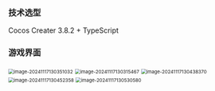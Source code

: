 ### 技术选型

Cocos Creater 3.8.2 + TypeScript

### 游戏界面

<img src="C:\Users\T\AppData\Roaming\Typora\typora-user-images\image-20241117130351032.png" alt="image-20241117130351032" style="zoom:67%;" />

<img src="C:\Users\T\AppData\Roaming\Typora\typora-user-images\image-20241117130315467.png" alt="image-20241117130315467" style="zoom:67%;" />

<img src="C:\Users\T\AppData\Roaming\Typora\typora-user-images\image-20241117130438370.png" alt="image-20241117130438370" style="zoom:67%;" />

<img src="C:\Users\T\AppData\Roaming\Typora\typora-user-images\image-20241117130452358.png" alt="image-20241117130452358" style="zoom:67%;" />

<img src="C:\Users\T\AppData\Roaming\Typora\typora-user-images\image-20241117130530580.png" alt="image-20241117130530580" style="zoom:67%;" />